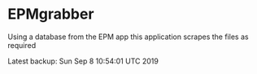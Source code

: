 # EPMgrabber
Using a database from the EPM app this application scrapes the files as required


Latest backup: Sun Sep 8 10:54:01 UTC 2019
